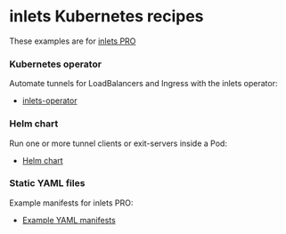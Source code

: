 # inlets Kubernetes recipes

These examples are for [inlets PRO](https://inlets.dev/)

### Kubernetes operator

Automate tunnels for LoadBalancers and Ingress with the inlets operator:

* [inlets-operator](https://github.com/inlets/inlets-operator)

### Helm chart

Run one or more tunnel clients or exit-servers inside a Pod:

* [Helm chart](https://github.com/inlets/inlets-pro/tree/master/chart)

### Static YAML files

Example manifests for inlets PRO:

* [Example YAML manifests](https://github.com/inlets/inlets-pro/tree/master/artifacts)

